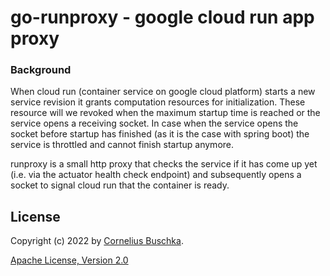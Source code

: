# go-runproxy - google cloud run app proxy

### Background

When cloud run (container service on google cloud platform) starts a new service revision it grants computation
resources for initialization. These resource will we revoked when the maximum startup time is reached or the service
opens a receiving socket. In case when the service opens the socket before startup has finished (as it is the case with
spring boot) the service is throttled and cannot finish startup anymore.

runproxy is a small http proxy that checks the service if it has come up yet (i.e. via the actuator health check
endpoint) and subsequently opens a socket to signal cloud run that the container is ready.

## License

Copyright (c) 2022 by [Cornelius Buschka](https://github.com/cbuschka).

[Apache License, Version 2.0](./license.txt)

